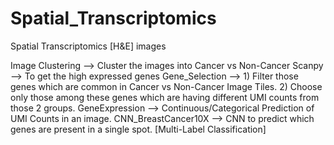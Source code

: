 # Spatial_Transcriptomics
Spatial Transcriptomics [H&amp;E] images



Image Clustering --> Cluster the images into Cancer vs Non-Cancer
Scanpy --> To get the high expressed genes
Gene_Selection --> 1) Filter those genes which are common in Cancer vs Non-Cancer Image Tiles. 2) Choose only those among these genes which are having different UMI counts from those 2 groups.
GeneExpression --> Continuous/Categorical Prediction of UMI Counts in an image.
CNN_BreastCancer10X --> CNN to predict which genes are present in a single spot. [Multi-Label Classification]
